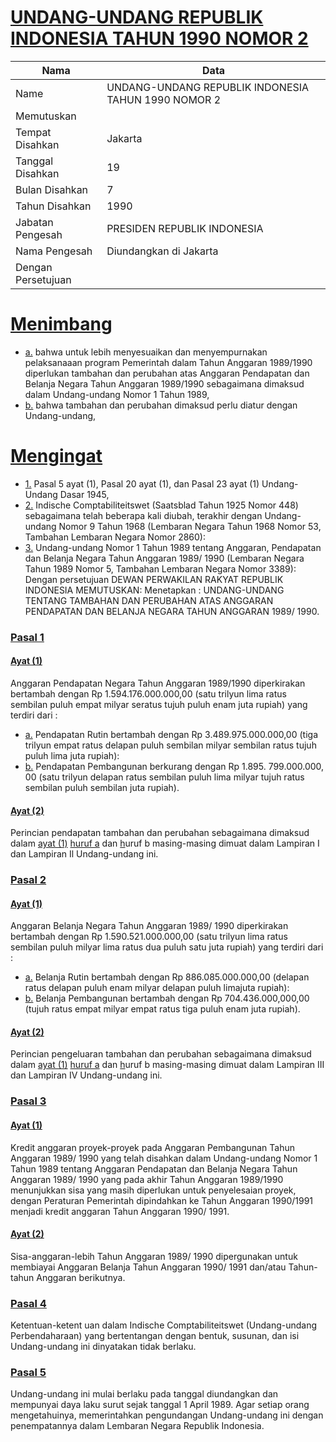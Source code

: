 # [UNDANG-UNDANG REPUBLIK INDONESIA TAHUN 1990 NOMOR 2](http://example.org/legal/document/uu/1990/2)

| Nama | Data |
| ------ | ----- |
|Name|UNDANG-UNDANG REPUBLIK INDONESIA TAHUN 1990 NOMOR 2|
|Memutuskan||
|Tempat Disahkan|Jakarta|
|Tanggal Disahkan|19|
|Bulan Disahkan|7|
|Tahun Disahkan|1990|
|Jabatan Pengesah|PRESIDEN REPUBLIK INDONESIA|
|Nama Pengesah|Diundangkan di Jakarta|
|Dengan Persetujuan||
# [Menimbang](http://example.org/legal/document/uu/1990/2/menimbang)

* [a.](http://example.org/legal/document/uu/1990/2/menimbang/point/a) bahwa untuk lebih menyesuaikan dan menyempurnakan pelaksanaaan program Pemerintah dalam Tahun Anggaran 1989/1990 diperlukan tambahan dan perubahan atas Anggaran Pendapatan dan Belanja Negara Tahun Anggaran 1989/1990 sebagaimana dimaksud dalam Undang-undang Nomor 1 Tahun 1989,
* [b.](http://example.org/legal/document/uu/1990/2/menimbang/point/b) bahwa tambahan dan perubahan dimaksud perlu diatur dengan Undang-undang,
# [Mengingat](http://example.org/legal/document/uu/1990/2/mengingat)

* [1.](http://example.org/legal/document/uu/1990/2/mengingat/point/0001) Pasal 5 ayat (1), Pasal 20 ayat (1), dan Pasal 23 ayat (1) Undang-Undang Dasar 1945,
* [2.](http://example.org/legal/document/uu/1990/2/mengingat/point/0002) Indische Comptabiliteitswet (Saatsblad Tahun 1925 Nomor 448) sebagaimana telah beberapa kali diubah, terakhir dengan Undang-undang Nomor 9 Tahun 1968 (Lembaran Negara Tahun 1968 Nomor 53, Tambahan Lembaran Negara Nomor 2860):
* [3.](http://example.org/legal/document/uu/1990/2/mengingat/point/0003) Undang-undang Nomor 1 Tahun 1989 tentang Anggaran, Pendapatan dan Belanja Negara Tahun Anggaran 1989/ 1990 (Lembaran Negara Tahun 1989 Nomor 5, Tambahan Lembaran Negara Nomor 3389): Dengan persetujuan DEWAN PERWAKILAN RAKYAT REPUBLIK INDONESIA MEMUTUSKAN: Menetapkan : UNDANG-UNDANG TENTANG TAMBAHAN DAN PERUBAHAN ATAS ANGGARAN PENDAPATAN DAN BELANJA NEGARA TAHUN ANGGARAN 1989/ 1990.

### [Pasal 1](http://example.org/legal/document/uu/1990/2/pasal/0001)

#### [Ayat (1)](http://example.org/legal/document/uu/1990/2/pasal/0001/version/19900719/ayat/0001)
Anggaran Pendapatan Negara Tahun Anggaran 1989/1990 diperkirakan bertambah dengan Rp 1.594.176.000.000,00 (satu trilyun lima ratus sembilan puluh empat milyar seratus tujuh puluh enam juta rupiah) yang terdiri dari :
* [a.](http://example.org/legal/document/uu/1990/2/pasal/0001/version/19900719/ayat/0001/point/a) Pendapatan Rutin bertambah dengan Rp 3.489.975.000.000,00 (tiga trilyun empat ratus delapan puluh sembilan milyar sembilan ratus tujuh puluh lima juta rupiah):
* [b.](http://example.org/legal/document/uu/1990/2/pasal/0001/version/19900719/ayat/0001/point/b) Pendapatan Pembangunan berkurang dengan Rp 1.895. 799.000.000, 00 (satu trilyun delapan ratus sembilan puluh lima milyar tujuh ratus sembilan puluh sembilan juta rupiah).

#### [Ayat (2)](http://example.org/legal/document/uu/1990/2/pasal/0001/version/19900719/ayat/0002)
Perincian pendapatan tambahan dan perubahan sebagaimana dimaksud dalam [ayat (1)](http://example.org/legal/document/uu/1990/2/pasal/0001/version/19900719/ayat/0001) [huruf a](http://example.org/legal/document/uu/1990/2/pasal/0001/version/19900719/point/a) dan [h](http://example.org/legal/document/uu/1990/2/pasal/0001/version/19900719/ayat/0001/point/b)uruf b masing-masing dimuat dalam Lampiran I dan Lampiran Il Undang-undang ini.


### [Pasal 2](http://example.org/legal/document/uu/1990/2/pasal/0002)

#### [Ayat (1)](http://example.org/legal/document/uu/1990/2/pasal/0002/version/19900719/ayat/0001)
Anggaran Belanja Negara Tahun Anggaran 1989/ 1990 diperkirakan bertambah dengan Rp 1.590.521.000.000,00 (satu trilyun lima ratus sembilan puluh milyar lima ratus dua puluh satu juta rupiah) yang terdiri dari :
* [a.](http://example.org/legal/document/uu/1990/2/pasal/0002/version/19900719/ayat/0001/point/a) Belanja Rutin bertambah dengan Rp 886.085.000.000,00 (delapan ratus delapan puluh enam milyar delapan puluh limajuta rupiah):
* [b.](http://example.org/legal/document/uu/1990/2/pasal/0002/version/19900719/ayat/0001/point/b) Belanja Pembangunan bertambah dengan Rp 704.436.000,000,00 (tujuh ratus empat milyar empat ratus tiga puluh enam juta rupiah).

#### [Ayat (2)](http://example.org/legal/document/uu/1990/2/pasal/0002/version/19900719/ayat/0002)
Perincian pengeluaran tambahan dan perubahan sebagaimana dimaksud dalam [ayat (1)](http://example.org/legal/document/uu/1990/2/pasal/0002/version/19900719/ayat/0001) [huruf a](http://example.org/legal/document/uu/1990/2/pasal/0002/version/19900719/point/a) dan [h](http://example.org/legal/document/uu/1990/2/pasal/0002/version/19900719/ayat/0001/point/b)uruf b masing-masing dimuat dalam Lampiran III dan Lampiran IV Undang-undang ini.


### [Pasal 3](http://example.org/legal/document/uu/1990/2/pasal/0003)

#### [Ayat (1)](http://example.org/legal/document/uu/1990/2/pasal/0003/version/19900719/ayat/0001)
Kredit anggaran proyek-proyek pada Anggaran Pembangunan Tahun Anggaran 1989/ 1990 yang telah disahkan dalam Undang-undang Nomor 1 Tahun 1989 tentang Anggaran Pendapatan dan Belanja Negara Tahun Anggaran 1989/ 1990 yang pada akhir Tahun Anggaran 1989/1990 menunjukkan sisa yang masih diperlukan untuk penyelesaian proyek, dengan Peraturan Pemerintah dipindahkan ke Tahun Anggaran 1990/1991 menjadi kredit anggaran Tahun Anggaran 1990/ 1991.

#### [Ayat (2)](http://example.org/legal/document/uu/1990/2/pasal/0003/version/19900719/ayat/0002)
Sisa-anggaran-lebih Tahun Anggaran 1989/ 1990 dipergunakan untuk membiayai Anggaran Belanja Tahun Anggaran 1990/ 1991 dan/atau Tahun-tahun Anggaran berikutnya.


### [Pasal 4](http://example.org/legal/document/uu/1990/2/pasal/0004)
Ketentuan-ketent uan dalam Indische Comptabiliteitswet (Undang-undang Perbendaharaan) yang bertentangan dengan bentuk, susunan, dan isi Undang-undang ini dinyatakan tidak berlaku.


### [Pasal 5](http://example.org/legal/document/uu/1990/2/pasal/0005)
Undang-undang ini mulai berlaku pada tanggal diundangkan dan mempunyai daya laku surut sejak tanggal 1 April 1989. Agar setiap orang mengetahuinya, memerintahkan pengundangan Undang-undang ini dengan penempatannya dalam Lembaran Negara Republik Indonesia.
